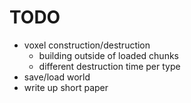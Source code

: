 # TODO
* voxel construction/destruction
  * building outside of loaded chunks
  * different destruction time per type
* save/load world
* write up short paper